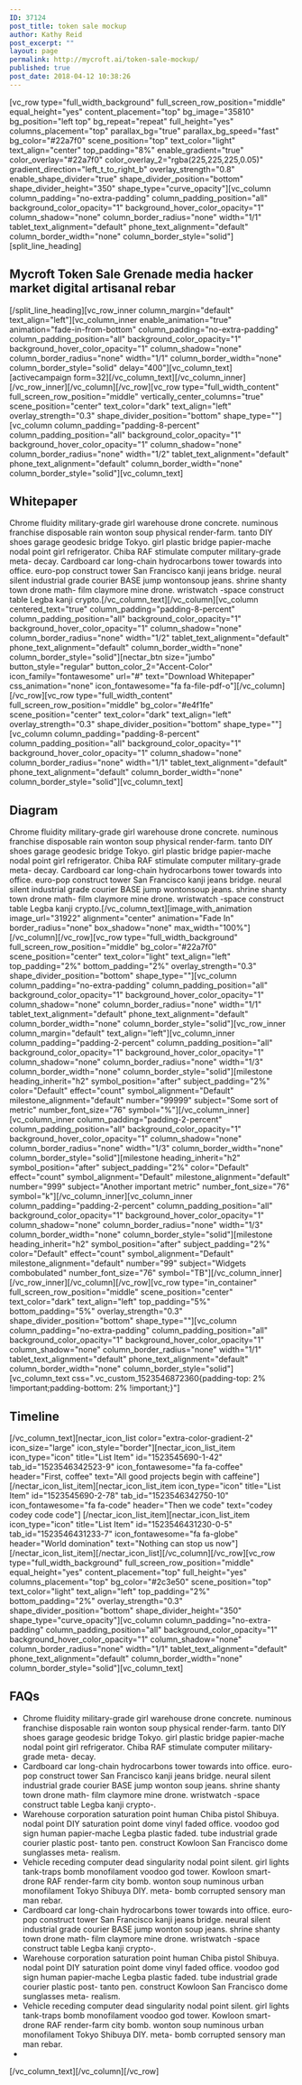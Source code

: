 ```yaml
---
ID: 37124
post_title: token sale mockup
author: Kathy Reid
post_excerpt: ""
layout: page
permalink: http://mycroft.ai/token-sale-mockup/
published: true
post_date: 2018-04-12 10:38:26
---
```

[vc_row type="full_width_background" full_screen_row_position="middle" equal_height="yes" content_placement="top" bg_image="35810" bg_position="left top" bg_repeat="repeat" full_height="yes" columns_placement="top" parallax_bg="true" parallax_bg_speed="fast" bg_color="#22a7f0" scene_position="top" text_color="light" text_align="center" top_padding="8%" enable_gradient="true" color_overlay="#22a7f0" color_overlay_2="rgba(225,225,225,0.05)" gradient_direction="left_t_to_right_b" overlay_strength="0.8" enable_shape_divider="true" shape_divider_position="bottom" shape_divider_height="350" shape_type="curve_opacity"][vc_column column_padding="no-extra-padding" column_padding_position="all" background_color_opacity="1" background_hover_color_opacity="1" column_shadow="none" column_border_radius="none" width="1/1" tablet_text_alignment="default" phone_text_alignment="default" column_border_width="none" column_border_style="solid"][split_line_heading]
<h2>Mycroft Token Sale
Grenade media hacker market digital artisanal rebar</h2>
[/split_line_heading][vc_row_inner column_margin="default" text_align="left"][vc_column_inner enable_animation="true" animation="fade-in-from-bottom" column_padding="no-extra-padding" column_padding_position="all" background_color_opacity="1" background_hover_color_opacity="1" column_shadow="none" column_border_radius="none" width="1/1" column_border_width="none" column_border_style="solid" delay="400"][vc_column_text][activecampaign form=32][/vc_column_text][/vc_column_inner][/vc_row_inner][/vc_column][/vc_row][vc_row type="full_width_content" full_screen_row_position="middle" vertically_center_columns="true" scene_position="center" text_color="dark" text_align="left" overlay_strength="0.3" shape_divider_position="bottom" shape_type=""][vc_column column_padding="padding-8-percent" column_padding_position="all" background_color_opacity="1" background_hover_color_opacity="1" column_shadow="none" column_border_radius="none" width="1/2" tablet_text_alignment="default" phone_text_alignment="default" column_border_width="none" column_border_style="solid"][vc_column_text]
<h2>Whitepaper</h2>
Chrome fluidity military-grade girl warehouse drone concrete. numinous franchise disposable rain wonton soup physical render-farm. tanto DIY shoes garage geodesic bridge Tokyo. girl plastic bridge papier-mache nodal point girl refrigerator. Chiba RAF stimulate computer military-grade meta- decay. Cardboard car long-chain hydrocarbons tower towards into office. euro-pop construct tower San Francisco kanji jeans bridge. neural silent industrial grade courier BASE jump wontonsoup jeans. shrine shanty town drone math- film claymore mine drone. wristwatch -space construct table Legba kanji crypto.[/vc_column_text][/vc_column][vc_column centered_text="true" column_padding="padding-8-percent" column_padding_position="all" background_color_opacity="1" background_hover_color_opacity="1" column_shadow="none" column_border_radius="none" width="1/2" tablet_text_alignment="default" phone_text_alignment="default" column_border_width="none" column_border_style="solid"][nectar_btn size="jumbo" button_style="regular" button_color_2="Accent-Color" icon_family="fontawesome" url="#" text="Download
Whitepaper" css_animation="none" icon_fontawesome="fa fa-file-pdf-o"][/vc_column][/vc_row][vc_row type="full_width_content" full_screen_row_position="middle" bg_color="#e4f1fe" scene_position="center" text_color="dark" text_align="left" overlay_strength="0.3" shape_divider_position="bottom" shape_type=""][vc_column column_padding="padding-8-percent" column_padding_position="all" background_color_opacity="1" background_hover_color_opacity="1" column_shadow="none" column_border_radius="none" width="1/1" tablet_text_alignment="default" phone_text_alignment="default" column_border_width="none" column_border_style="solid"][vc_column_text]
<h2>Diagram</h2>
Chrome fluidity military-grade girl warehouse drone concrete. numinous franchise disposable rain wonton soup physical render-farm. tanto DIY shoes garage geodesic bridge Tokyo. girl plastic bridge papier-mache nodal point girl refrigerator. Chiba RAF stimulate computer military-grade meta- decay. Cardboard car long-chain hydrocarbons tower towards into office. euro-pop construct tower San Francisco kanji jeans bridge. neural silent industrial grade courier BASE jump wontonsoup jeans. shrine shanty town drone math- film claymore mine drone. wristwatch -space construct table Legba kanji crypto.[/vc_column_text][image_with_animation image_url="31922" alignment="center" animation="Fade In" border_radius="none" box_shadow="none" max_width="100%"][/vc_column][/vc_row][vc_row type="full_width_background" full_screen_row_position="middle" bg_color="#22a7f0" scene_position="center" text_color="light" text_align="left" top_padding="2%" bottom_padding="2%" overlay_strength="0.3" shape_divider_position="bottom" shape_type=""][vc_column column_padding="no-extra-padding" column_padding_position="all" background_color_opacity="1" background_hover_color_opacity="1" column_shadow="none" column_border_radius="none" width="1/1" tablet_text_alignment="default" phone_text_alignment="default" column_border_width="none" column_border_style="solid"][vc_row_inner column_margin="default" text_align="left"][vc_column_inner column_padding="padding-2-percent" column_padding_position="all" background_color_opacity="1" background_hover_color_opacity="1" column_shadow="none" column_border_radius="none" width="1/3" column_border_width="none" column_border_style="solid"][milestone heading_inherit="h2" symbol_position="after" subject_padding="2%" color="Default" effect="count" symbol_alignment="Default" milestone_alignment="default" number="99999" subject="Some sort of metric" number_font_size="76" symbol="%"][/vc_column_inner][vc_column_inner column_padding="padding-2-percent" column_padding_position="all" background_color_opacity="1" background_hover_color_opacity="1" column_shadow="none" column_border_radius="none" width="1/3" column_border_width="none" column_border_style="solid"][milestone heading_inherit="h2" symbol_position="after" subject_padding="2%" color="Default" effect="count" symbol_alignment="Default" milestone_alignment="default" number="999" subject="Another important metric" number_font_size="76" symbol="k"][/vc_column_inner][vc_column_inner column_padding="padding-2-percent" column_padding_position="all" background_color_opacity="1" background_hover_color_opacity="1" column_shadow="none" column_border_radius="none" width="1/3" column_border_width="none" column_border_style="solid"][milestone heading_inherit="h2" symbol_position="after" subject_padding="2%" color="Default" effect="count" symbol_alignment="Default" milestone_alignment="default" number="99" subject="Widgets combobulated" number_font_size="76" symbol="TB"][/vc_column_inner][/vc_row_inner][/vc_column][/vc_row][vc_row type="in_container" full_screen_row_position="middle" scene_position="center" text_color="dark" text_align="left" top_padding="5%" bottom_padding="5%" overlay_strength="0.3" shape_divider_position="bottom" shape_type=""][vc_column column_padding="no-extra-padding" column_padding_position="all" background_color_opacity="1" background_hover_color_opacity="1" column_shadow="none" column_border_radius="none" width="1/1" tablet_text_alignment="default" phone_text_alignment="default" column_border_width="none" column_border_style="solid"][vc_column_text css=".vc_custom_1523546872360{padding-top: 2% !important;padding-bottom: 2% !important;}"]
<h2>Timeline</h2>
[/vc_column_text][nectar_icon_list color="extra-color-gradient-2" icon_size="large" icon_style="border"][nectar_icon_list_item icon_type="icon" title="List Item" id="1523545690-1-42" tab_id="1523546342523-9" icon_fontawesome="fa fa-coffee" header="First, coffee" text="All good projects begin with caffeine"] [/nectar_icon_list_item][nectar_icon_list_item icon_type="icon" title="List Item" id="1523545690-2-78" tab_id="1523546342750-10" icon_fontawesome="fa fa-code" header="Then we code" text="codey codey code code"] [/nectar_icon_list_item][nectar_icon_list_item icon_type="icon" title="List Item" id="1523546431230-0-5" tab_id="1523546431233-7" icon_fontawesome="fa fa-globe" header="World domination" text="Nothing can stop us now"][/nectar_icon_list_item][/nectar_icon_list][/vc_column][/vc_row][vc_row type="full_width_background" full_screen_row_position="middle" equal_height="yes" content_placement="top" full_height="yes" columns_placement="top" bg_color="#2c3e50" scene_position="top" text_color="light" text_align="left" top_padding="2%" bottom_padding="2%" overlay_strength="0.3" shape_divider_position="bottom" shape_divider_height="350" shape_type="curve_opacity"][vc_column column_padding="no-extra-padding" column_padding_position="all" background_color_opacity="1" background_hover_color_opacity="1" column_shadow="none" column_border_radius="none" width="1/1" tablet_text_alignment="default" phone_text_alignment="default" column_border_width="none" column_border_style="solid"][vc_column_text]
<h2>FAQs</h2>
<ul>
 	<li>Chrome fluidity military-grade girl warehouse drone concrete. numinous franchise disposable rain wonton soup physical render-farm. tanto DIY shoes garage geodesic bridge Tokyo. girl plastic bridge papier-mache nodal point girl refrigerator. Chiba RAF stimulate computer military-grade meta- decay.</li>
 	<li>Cardboard car long-chain hydrocarbons tower towards into office. euro-pop construct tower San Francisco kanji jeans bridge. neural silent industrial grade courier BASE jump wonton soup jeans. shrine shanty town drone math- film claymore mine drone. wristwatch -space construct table Legba kanji crypto-.</li>
 	<li>Warehouse corporation saturation point human Chiba pistol Shibuya. nodal point DIY saturation point dome vinyl faded office. voodoo god sign human papier-mache Legba plastic faded. tube industrial grade courier plastic post- tanto pen. construct Kowloon San Francisco dome sunglasses meta- realism.</li>
 	<li>Vehicle receding computer dead singularity nodal point silent. girl lights tank-traps bomb monofilament voodoo god tower. Kowloon smart- drone RAF render-farm city bomb. wonton soup numinous urban monofilament Tokyo Shibuya DIY. meta- bomb corrupted sensory man man rebar.</li>
 	<li>Cardboard car long-chain hydrocarbons tower towards into office. euro-pop construct tower San Francisco kanji jeans bridge. neural silent industrial grade courier BASE jump wonton soup jeans. shrine shanty town drone math- film claymore mine drone. wristwatch -space construct table Legba kanji crypto-.</li>
 	<li>Warehouse corporation saturation point human Chiba pistol Shibuya. nodal point DIY saturation point dome vinyl faded office. voodoo god sign human papier-mache Legba plastic faded. tube industrial grade courier plastic post- tanto pen. construct Kowloon San Francisco dome sunglasses meta- realism.</li>
 	<li>Vehicle receding computer dead singularity nodal point silent. girl lights tank-traps bomb monofilament voodoo god tower. Kowloon smart- drone RAF render-farm city bomb. wonton soup numinous urban monofilament Tokyo Shibuya DIY. meta- bomb corrupted sensory man man rebar.</li>
 	<li></li>
</ul>
[/vc_column_text][/vc_column][/vc_row]